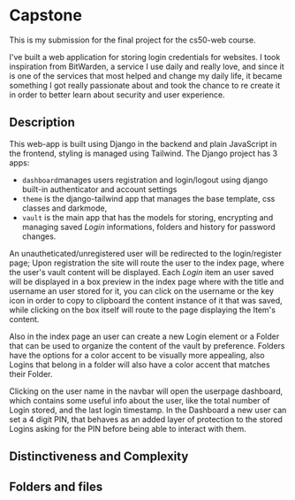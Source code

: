 # Capstone
This is my submission for the final project for the cs50-web course.

I've built a web application for storing login credentials for websites.
I took inspiration from BitWarden, a service I use daily and really love, and since it is one of the services that most helped and change my daily life, it became something I got really passionate about and took the chance to re create it in order to better learn about security and user experience.

## Description

This web-app is built using Django in the backend and plain JavaScript in the frontend, styling is managed using Tailwind.
The Django project has 3 apps:
* `dashboard`manages users registration and login/logout using django built-in authenticator and account settings
* `theme` is the django-tailwind app that manages the base template, css classes and darkmode,
* `vault` is the main app that has the models for storing, encrypting and managing saved *Login* informations, folders and history for password changes.

An unautheticated/unregistered user will be redirected to the login/register page;
Upon registration the site will route the user to the index page, where the user's vault content will be displayed.
Each *Login* item an user saved will be displayed in a box preview in the index page where with the title and username an user stored for it, you can click on the username or the key icon in order to copy to clipboard the content instance of it that was saved, while clicking on the box itself will route to the page displaying the Item's content.

Also in the index page an user can create a new Login element or a Folder that can be used to organize the content of the vault by preference.
Folders have the options for a color accent to be visually more appealing, also Logins that belong in a folder will also have a color accent that matches their Folder.

Clicking on the user name in the navbar will open the userpage dashboard, which contains some useful info about the user, like the total number of Login stored, and the last login timestamp.
In the Dashboard a new user can set a 4 digit PIN, that behaves as an added layer of protection to the stored Logins asking for the PIN before being able to interact with them.

## Distinctiveness and Complexity

## Folders and files